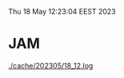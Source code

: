 Thu 18 May 12:23:04 EEST 2023
# JAM
<a href='./cache/202305/18_12.log'>./cache/202305/18_12.log</a>

